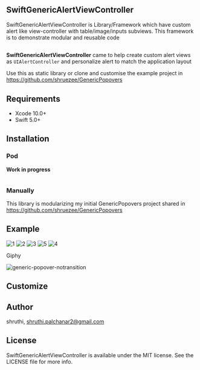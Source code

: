 ## SwiftGenericAlertViewController
SwiftGenericAlertViewController is Library/Framework which have custom alert like view-controller with table/image/inputs subviews. This framework is to demonstrate  modular and reusable code

## 
**SwiftGenericAlertViewController** came to help create custom alert views as `UIAlertController` and personalize alert to match the application layout

Use this as static library or clone and customise the example project in https://github.com/shruezee/GenericPopovers  
## Requirements

- Xcode 10.0+
- Swift 5.0+

## Installation

### Pod
**Work in progress**
```TODO: Please wait for pod setup documentation to be completed untill then feel free to use manual option
```
### Manually

This library is modularizing my initial GenericPopovers project shared in https://github.com/shruezee/GenericPopovers  

## Example
![1](https://user-images.githubusercontent.com/23718584/73805714-8e7b8d00-481b-11ea-83a9-77eb9cb9343c.png)
![2](https://user-images.githubusercontent.com/23718584/73805757-aa7f2e80-481b-11ea-9f0d-42c0a0afe1eb.png)
![3](https://user-images.githubusercontent.com/23718584/73805761-ac48f200-481b-11ea-8172-8aaf4fb7deb8.png)
![5](https://user-images.githubusercontent.com/23718584/73805841-e2867180-481b-11ea-8a2d-c647a546f2f5.png)
![4](https://user-images.githubusercontent.com/23718584/73805805-c8e52a00-481b-11ea-8a92-bb638e8ea1c7.png)

Giphy 

![generic-popover-notransition](https://user-images.githubusercontent.com/23718584/48245298-37cbab80-e43e-11e8-9a71-5518b8ceec66.gif)


## Customize


## Author

shruthi, shruthi.palchanar2@gmail.com

## License

SwiftGenericAlertViewController is available under the MIT license. See the LICENSE file for more info.
